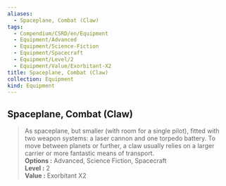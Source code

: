 ```yaml
---
aliases:
  - Spaceplane, Combat (Claw)
tags:
  - Compendium/CSRD/en/Equipment
  - Equipment/Advanced
  - Equipment/Science-Fiction
  - Equipment/Spacecraft
  - Equipment/Level/2
  - Equipment/Value/Exorbitant-X2
title: Spaceplane, Combat (Claw)
collection: Equipment
kind: Equipment
---
```

## Spaceplane, Combat (Claw)  
  
>As spaceplane, but smaller (with room for a single pilot), fitted with two weapon systems: a laser cannon and one torpedo battery. To move between planets or further, a claw usually relies on a larger carrier or more fantastic means of transport.  
> **Options :** Advanced, Science Fiction, Spacecraft  
> **Level :** 2  
> **Value :** Exorbitant X2